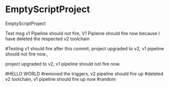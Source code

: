 # EmptyScriptProject
EmptyScriptProject

Test msg
v1 Pipeline should not fire, 
V1 Pipleine should fire now because I have deleted the respected v2 toolchain 


#Testing
v1 should fire after this commit,
project upgraded to v2, v1 pipeline should not fire now.,

project upgraded to v2, v1 pipeline should not fire now.

#HELLO WORLD
#removed the triggers, v2 pipeline should fire up
#deleted v2 toolchain, v1 pipeline should fire up now
#random

